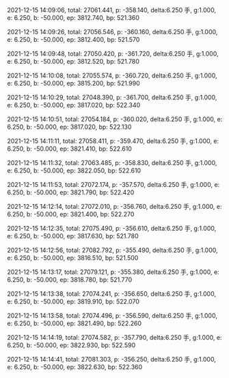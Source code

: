 2021-12-15 14:09:06, total: 27061.441, p: -358.140, delta:6.250 手, g:1.000, e: 6.250, b: -50.000, ep: 3812.740, bp: 521.360

2021-12-15 14:09:26, total: 27056.546, p: -360.160, delta:6.250 手, g:1.000, e: 6.250, b: -50.000, ep: 3812.400, bp: 521.570

2021-12-15 14:09:48, total: 27050.420, p: -361.720, delta:6.250 手, g:1.000, e: 6.250, b: -50.000, ep: 3812.520, bp: 521.780

2021-12-15 14:10:08, total: 27055.574, p: -360.720, delta:6.250 手, g:1.000, e: 6.250, b: -50.000, ep: 3815.200, bp: 521.990

2021-12-15 14:10:29, total: 27048.390, p: -361.700, delta:6.250 手, g:1.000, e: 6.250, b: -50.000, ep: 3817.020, bp: 522.340

2021-12-15 14:10:51, total: 27054.184, p: -360.020, delta:6.250 手, g:1.000, e: 6.250, b: -50.000, ep: 3817.020, bp: 522.130

2021-12-15 14:11:11, total: 27058.411, p: -359.470, delta:6.250 手, g:1.000, e: 6.250, b: -50.000, ep: 3821.410, bp: 522.610

2021-12-15 14:11:32, total: 27063.485, p: -358.830, delta:6.250 手, g:1.000, e: 6.250, b: -50.000, ep: 3822.050, bp: 522.610

2021-12-15 14:11:53, total: 27072.174, p: -357.570, delta:6.250 手, g:1.000, e: 6.250, b: -50.000, ep: 3821.790, bp: 522.420

2021-12-15 14:12:14, total: 27072.010, p: -356.760, delta:6.250 手, g:1.000, e: 6.250, b: -50.000, ep: 3821.400, bp: 522.270

2021-12-15 14:12:35, total: 27075.490, p: -356.610, delta:6.250 手, g:1.000, e: 6.250, b: -50.000, ep: 3817.630, bp: 521.780

2021-12-15 14:12:56, total: 27082.792, p: -355.490, delta:6.250 手, g:1.000, e: 6.250, b: -50.000, ep: 3816.510, bp: 521.500

2021-12-15 14:13:17, total: 27079.121, p: -355.380, delta:6.250 手, g:1.000, e: 6.250, b: -50.000, ep: 3818.780, bp: 521.770

2021-12-15 14:13:38, total: 27074.241, p: -356.650, delta:6.250 手, g:1.000, e: 6.250, b: -50.000, ep: 3819.910, bp: 522.070

2021-12-15 14:13:58, total: 27074.496, p: -356.590, delta:6.250 手, g:1.000, e: 6.250, b: -50.000, ep: 3821.490, bp: 522.260

2021-12-15 14:14:19, total: 27074.582, p: -357.790, delta:6.250 手, g:1.000, e: 6.250, b: -50.000, ep: 3822.930, bp: 522.590

2021-12-15 14:14:41, total: 27081.303, p: -356.250, delta:6.250 手, g:1.000, e: 6.250, b: -50.000, ep: 3822.630, bp: 522.360